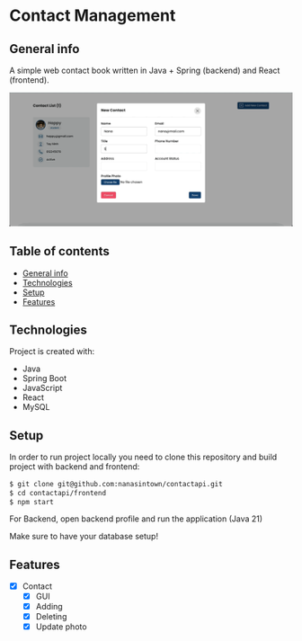 # Contact Management

## General info

A simple web contact book written in Java + Spring (backend) and React (frontend).

![gif](uploads/demo.gif)

## Table of contents

- [General info](#general-info)
- [Technologies](#technologies)
- [Setup](#setup)
- [Features](#features)

## Technologies

Project is created with:

- Java
- Spring Boot
- JavaScript
- React
- MySQL

## Setup

In order to run project locally you need to clone this repository and build project with backend and frontend:

```
$ git clone git@github.com:nanasintown/contactapi.git
$ cd contactapi/frontend
$ npm start
```

For Backend, open backend profile and run the application (Java 21)

Make sure to have your database setup!

## Features

- [x] Contact
  - [x] GUI
  - [x] Adding
  - [x] Deleting
  - [x] Update photo
